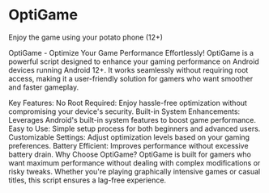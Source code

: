 # OptiGame
Enjoy the game using your potato phone (12+)

OptiGame - Optimize Your Game Performance Effortlessly!
OptiGame is a powerful script designed to enhance your gaming performance on Android devices running Android 12+. It works seamlessly without requiring root access, making it a user-friendly solution for gamers who want smoother and faster gameplay.

Key Features:
No Root Required: Enjoy hassle-free optimization without compromising your device's security.
Built-in System Enhancements: Leverages Android's built-in system features to boost game performance.
Easy to Use: Simple setup process for both beginners and advanced users.
Customizable Settings: Adjust optimization levels based on your gaming preferences.
Battery Efficient: Improves performance without excessive battery drain.
Why Choose OptiGame?
OptiGame is built for gamers who want maximum performance without dealing with complex modifications or risky tweaks. Whether you're playing graphically intensive games or casual titles, this script ensures a lag-free experience.
